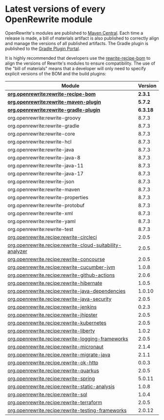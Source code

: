 # Latest versions of every OpenRewrite module

OpenRewrite's modules are published to [Maven Central](https://search.maven.org/search?q=org.openrewrite). Each time a release is made, a bill of materials artifact is also published to correctly align and manage the versions of all published artifacts. The Gradle plugin is published to the [Gradle Plugin Portal](https://plugins.gradle.org/plugin/org.openrewrite.rewrite).

It is highly recommended that developers use the [rewrite-recipe-bom](https://github.com/openrewrite/rewrite-recipe-bom) to align the versions of Rewrite's modules to ensure compatibility. The use of the "bill of materials" means that a developer will only need to specify explicit versions of the BOM and the build plugins:

| Module                                                                                                                          | Version   |
| --------------------------------------------------------------------------------------------------------------------------------| ----------|
| [**org.openrewrite:rewrite-recipe-bom**](https://github.com/openrewrite/rewrite-recipe-bom)                                     | **2.3.1** |
| [**org.openrewrite:rewrite-maven-plugin**](https://github.com/openrewrite/rewrite-maven-plugin)                                 | **5.7.2** |
| [**org.openrewrite:rewrite-gradle-plugin**](https://github.com/openrewrite/rewrite-gradle-plugin)                               | **6.3.18** |
| org.openrewrite:rewrite-groovy                                                                                                  | 8.7.3     |
| org.openrewrite:rewrite-gradle                                                                                                  | 8.7.3     |
| org.openrewrite:rewrite-core                                                                                                    | 8.7.3     |
| org.openrewrite:rewrite-hcl                                                                                                     | 8.7.3     |
| org.openrewrite:rewrite-java                                                                                                    | 8.7.3     |
| org.openrewrite:rewrite-java-8                                                                                                  | 8.7.3     |
| org.openrewrite:rewrite-java-11                                                                                                 | 8.7.3     |
| org.openrewrite:rewrite-java-17                                                                                                 | 8.7.3     |
| org.openrewrite:rewrite-json                                                                                                    | 8.7.3     |
| org.openrewrite:rewrite-maven                                                                                                   | 8.7.3     |
| org.openrewrite:rewrite-properties                                                                                              | 8.7.3     |
| org.openrewrite:rewrite-protobuf                                                                                                | 8.7.3     |
| org.openrewrite:rewrite-xml                                                                                                     | 8.7.3     |
| org.openrewrite:rewrite-yaml                                                                                                    | 8.7.3     |
| org.openrewrite:rewrite-test                                                                                                    | 8.7.3     |
| [org.openrewrite.recipe:rewrite-circleci](https://github.com/openrewrite/rewrite-circleci)                                      | 2.0.5     |
| [org.openrewrite.recipe:rewrite-cloud-suitability-analyzer](https://github.com/openrewrite/rewrite-cloud-suitability-analyzer)  | 2.0.5     |
| [org.openrewrite.recipe:rewrite-concourse](https://github.com/openrewrite/rewrite-concourse)                                    | 2.0.5     |
| [org.openrewrite.recipe:rewrite-cucumber-jvm](https://github.com/openrewrite/rewrite-cucumber-jvm)                              | 1.0.8     |
| [org.openrewrite.recipe:rewrite-github-actions](https://github.com/openrewrite/rewrite-github-actions)                          | 2.0.6     |
| [org.openrewrite.recipe:rewrite-hibernate](https://github.com/openrewrite/rewrite-hibernate)                                    | 1.0.5     |
| [org.openrewrite.recipe:rewrite-java-dependencies](https://github.com/openrewrite/rewrite-java-dependencies)                    | 1.0.10     |
| [org.openrewrite.recipe:rewrite-java-security](https://github.com/openrewrite/rewrite-java-security)                            | 2.0.5     |
| [org.openrewrite.recipe:rewrite-jenkins](https://github.com/openrewrite/rewrite-jenkins)                                        | 0.2.3     |
| [org.openrewrite.recipe:rewrite-jhipster](https://github.com/openrewrite/rewrite-jhipster)                                      | 2.0.5     |
| [org.openrewrite.recipe:rewrite-kubernetes](https://github.com/openrewrite/rewrite-kubernetes)                                  | 2.0.5     |
| [org.openrewrite.recipe:rewrite-liberty](https://github.com/openrewrite/rewrite-liberty)                                        | 1.0.2     |
| [org.openrewrite.recipe:rewrite-logging-frameworks](https://github.com/openrewrite/rewrite-logging-frameworks)                  | 2.0.5     |
| [org.openrewrite.recipe:rewrite-micronaut](https://github.com/openrewrite/rewrite-micronaut)                                    | 2.1.4     |
| [org.openrewrite.recipe.rewrite-migrate-java](https://github.com/openrewrite/rewrite-migrate-java)                              | 2.1.1     |
| [org.openrewrite.recipe.rewrite-ok-http](https://github.com/openrewrite/rewrite-okhttp)                                         | 0.0.3     |
| [org.openrewrite.recipe:rewrite-quarkus](https://github.com/openrewrite/rewrite-quarkus)                                        | 2.0.5     |
| [org.openrewrite.recipe:rewrite-spring](https://github.com/openrewrite/rewrite-spring)                                          | 5.0.11    |
| [org.openrewrite.recipe:rewrite-static-analysis](https://github.com/openrewrite/rewrite-static-analysis)                        | 1.0.8     |
| [org.openrewrite.recipe:rewrite-sql](https://github.com/openrewrite/rewrite-sql)                                                | 1.0.4     |
| [org.openrewrite.recipe:rewrite-terraform](https://github.com/openrewrite/rewrite-terraform)                                    | 2.0.5     |
| [org.openrewrite.recipe:rewrite-testing-frameworks](https://github.com/openrewrite/rewrite-testing-frameworks)                  | 2.0.12    |
